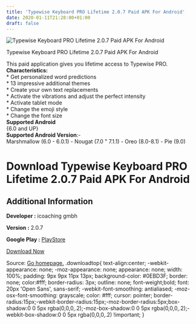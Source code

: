 ```yaml
---
title: 'Typewise Keyboard PRO Lifetime 2.0.7 Paid APK For Android'
date: 2020-01-11T21:28:00+01:00
draft: false
---
```


![Typewise Keyboard PRO Lifetime 2.0.7 Paid APK For Android](https://i0.wp.com/apkhome.net/wp-content/uploads/2020/01/Typewise-Keyboard-PRO-Lifetime-2.0.7-Paid.png "Typewise Keyboard PRO Lifetime 2.0.7 Paid APK For Android")

  

Typewise Keyboard PRO Lifetime 2.0.7 Paid APK For Android

This paid application gives you lifetime access to Typewise PRO.  
**Characteristics:**  
\* Get personalized word predictions  
\* 13 impressive additional themes  
\* Create your own text replacements  
\* Activate the vibrations and adjust the perfect intensity  
\* Activate tablet mode  
\* Change the emoji style  
\* Change the font size  
**Supported Android**  
{6.0 and UP}  
**Supported Android Version**:-  
Marshmallow (6.0 - 6.0.1) - Nougat (7.0 " 7.1.1) - Oreo (8.0-8.1) - Pie (9.0)

Download Typewise Keyboard PRO Lifetime 2.0.7 Paid APK For Android
==================================================================

Additional Information
----------------------

**Developer :** icoaching gmbh

**Version :** 2.0.7

**Google Play :** [PlayStore](https://play.google.com/store/apps/details?id=ch.icoaching.wrio)

  

[Download Now](https://store4app.co/post/typewise-keyboard-pro-lifetime-2-0-7-paid-apk-for-android_1578770710)

  
Source: [Go homepage.](https://store4app.co/post/typewise-keyboard-pro-lifetime-2-0-7-paid-apk-for-android_1578770710) .downloadtop{ text-align:center; -webkit-appearance: none; -moz-appearance: none; appearance: none; width: 100%; padding: 9px 9px 11px 13px; background-color: #0EBD3F; border: none; color:#fff; border-radius: 3px; outline: none; font-weight;bold; font: 20px 'Open Sans', sans-serif; -webkit-font-smoothing: antialiased; -moz-osx-font-smoothing: grayscale; color: #fff; cursor: pointer; border-radius:15px;-webkit-border-radius:15px;-moz-border-radius:5px;box-shadow:0 0 5px rgba(0,0,0,.2);-moz-box-shadow:0 0 5px rgba(0,0,0,.2);-webkit-box-shadow:0 0 5px rgba(0,0,0,.2) !important; }